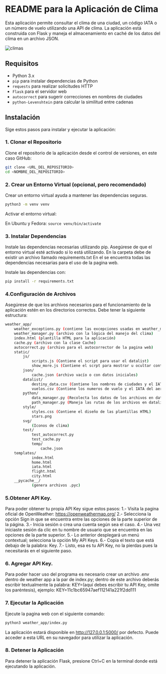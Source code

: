 # README para la Aplicación de Clima

Esta aplicación permite consultar el clima de una ciudad, un código IATA o un número de vuelo utilizando una API de clima. La aplicación está construida con Flask y maneja el almacenamiento en caché de los datos del clima en un archivo JSON.

![climas](https://github.com/user-attachments/assets/fe2e13a0-985d-4f88-be52-64b1e39ae19f)

## Requisitos

- Python 3.x
- `pip` para instalar dependencias de Python
- `requests` para realizar solicitudes HTTP
- `Flask` para el servidor web
- `autocorrect` para sugerir correcciones en nombres de ciudades
- `python-Levenshtein` para calcular la similitud entre cadenas

## Instalación

Sige estos pasos para instalar y ejecutar la aplicación:

### 1. Clonar el Repositorio

Clone el repositorio de la aplicación desde el control de versiones, en este caso GitHub:

```bash
git clone <URL_DEL_REPOSITORIO>
cd <NOMBRE_DEL_REPOSITORIO>
```

### 2. Crear un Entorno Virtual (opcional, pero recomendado)


Crear un entorno virtual ayuda a mantener las dependencias seguras.
```bash
python3 -m venv venv
```

Activar el entorno virtual:

En Ubuntu y Fedora:
    ```
    source venv/bin/activate
    ```

### 3. Instalar Dependencias

Instale las dependencias necesarias utilizando pip. Asegúrese de que el entorno virtual esté activado si lo está utilizando.
En la carpeta debe de existir un archivo llamado requirements.txt
En el se encuentra todas las dependencias necesarias para el uso de la pagina web.

Instale las dependencias con:
```bash
pip install -r requirements.txt
```

### 4.Configuración de Archivos

Asegúrese de que los archivos necesarios para el funcionamiento de la aplicación estén en los directorios correctos.
Debe tener la siguiente estructura:
```bash
weather_app/
    weather_exceptions.py (contiene las excepciones usadas en weather_manager)
    weather_manager.py (archivo con la lógica del manejo del clima)
    index.html (plantilla HTML para la aplicación)
    cache.py (archivo con la clase Cache)
    autocorrect.py (archivo para el autocorrector de la pagina web)
    static/
        js/
            scripts.js (Contiene el script para usar el datalist)
            show_more.js (Contiene el scrpt para mostrar u ocultar contenido del HTML)
        json/
            cache.json (archivo vacío o con datos iniciales)
        datalist/
            destiny_data.csv (Contiene los nombres de ciudades y el IATA de su aeropuerto)
            vuelos.csv (Contiene los numeros de vuelo y el IATA del aeropuerto de salida y de llegada)
        python/
            data_manager.py (Recolecta los datos de los archivos en datalist con ayuda de path_manager.py)
            path_manager.py (Maneja las rutas de los archivos en datalist)
        style/
            styles.css (Contiene el diseño de las plantillas HTML)
            stars.png
        svg/
            (Iconos de clima)
        test/
            test_autocorrect.py
            test_cache.py
            temp/
                cache.json
    templates/
            index.html
            home.html
            iata.html
            flight.html
            city.html
    __pycache__/
            (genera archivos .pyc)
```
### 5.Obtener API Key.
Para poder obtener tu propia API Key sigue estos pasos:
	1.- Visita la pagina oficial de OpenWeather: https://openweathermap.org/
	2.- Selecciona la opción Sign in que se encuentra entre las opciones de la parte superior de la página.
	3.- Inicia sesión o crea una cuenta según sea el caso.
	4.- Una vez iniciaste sesión da clic en tu nombre de usuario que se encuentra en las opciones de la parte superior.
	5.- Lo anterior desplegará un menú contextual; selecciona la opción My API Keys.
	6.- Copia el texto que está debajo de la palabra: Key.
	7.- Listo, esa es tu API Key, no la pierdas pues la necesitarás en el siguiente paso.

### 6. Agregar API Key.
Para poder hacer uso del programa es necesario crear un archivo .env dentro de weather app a la par de index.py; dentro de este archivo deberás escribir textualmente la palabra: KEY=(aquí debes escribir tu API Key, omite los paréntesis), ejemplo:
KEY=11c1bc65947aef112141a221f2dd111

###  7. Ejecutar la Aplicación

Ejecute la pagina web con el siguiente comando:

```bash
python3 weather_app/index.py
```

La aplicación estará disponible en http://127.0.0.1:5000/ por defecto.
Puede acceder a esta URL en su navegador para utilizar la aplicación.

### 8. Detener la Aplicación

Para detener la aplicación Flask, presione Ctrl+C en la terminal donde está ejecutando la aplicación.

